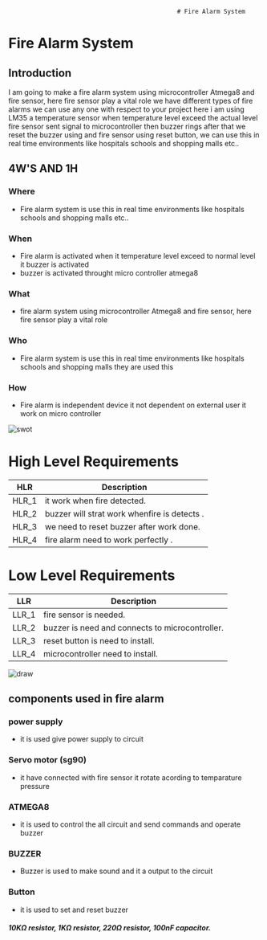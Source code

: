                                                    # Fire Alarm System 
# Fire Alarm System 
## Introduction
I am going to make a fire alarm system using microcontroller Atmega8 and fire sensor, here fire sensor play a vital role we have different types of fire alarms
we can use any one with respect to your project here i am using LM35 a temperature sensor when temperature level exceed the actual level fire sensor sent signal to
microcontroller then buzzer rings after that we reset the buzzer using and fire sensor using reset button, we can use this in real time environments like hospitals
schools and shopping malls etc..


## 4W'S AND 1H

### Where
 * Fire alarm system is use this in real time environments like hospitals
schools and shopping malls etc..

### When
* Fire alarm is activated when it temperature level exceed to normal level it buzzer is activated
* buzzer is activated throught micro controller atmega8

### What
* fire alarm system using microcontroller Atmega8 and fire sensor, here fire sensor play a vital role

### Who 
*  Fire alarm system is use this in real time environments like hospitals
schools and shopping malls they are used this

### How
* Fire alarm is independent device it not dependent on external user it work on micro controller


![swot](https://user-images.githubusercontent.com/98829237/154809684-b91f2656-67a1-47f8-b83a-97014af517b6.jpg)


# High Level Requirements
|HLR|     Description  |
|------|  --------------|
|HLR_1|   it work when fire detected.
|HLR_2|   buzzer will strat work whenfire is detects .
|HLR_3|   we need to reset buzzer after work done.
|HLR_4|   fire alarm  need to work perfectly .
            
# Low Level Requirements
|LLR|     Description |
|------|  ------------|
|LLR_1|   fire sensor is needed.
|LLR_2|   buzzer is need and connects to microcontroller.
|LLR_3|   reset button is need to install.
|LLR_4|   microcontroller need to install.




![draw](https://user-images.githubusercontent.com/98829237/154810462-d61a4e29-ee06-4c74-bcf1-7e79af0a82ea.png)

## components used in fire alarm

### power supply
 * it is used give power supply to circuit

### Servo motor (sg90)
 * it have connected with fire sensor it rotate acording to temparature pressure 

### ATMEGA8
 * it is used to control the all circuit and send commands and operate buzzer

### BUZZER
 * Buzzer is used to make sound and it a output to the circuit

### Button
 * it is used to set and reset buzzer
 
 
 

 ##### 10KΩ resistor, 1KΩ resistor, 220Ω resistor, 100nF capacitor.




